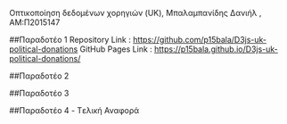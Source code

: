 Οπτικοποίηση δεδομένων χορηγιών (UK), Μπαλαμπανίδης Δανιήλ , ΑΜ:Π2015147





##Παραδοτέο 1 
Repository Link : https://github.com/p15bala/D3js-uk-political-donations
GitHub Pages Link : https://p15bala.github.io/D3js-uk-political-donations/

##Παραδοτέο 2



##Παραδοτέο 3



##Παραδοτέο 4 - Tελική Αναφορά
